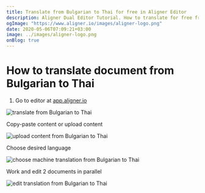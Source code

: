 ```yaml
---
title: Translate from Bulgarian to Thai for free in Aligner Editor
description: Aligner Dual Editor Tutorial. How to translate for free from Bulgarian to Thai. Aligner is multilingual document management platform. 
ogImage: "https://www.aligner.io/images/aligner-logo.png"
date: 2020-05-06T07:09:21+03:00
image: ../images/aligner-logo.png
onBlog: true
---
```


# How to translate document from Bulgarian to Thai

1. Go to editor at [app.aligner.io](https://app.aligner.io "Aligner App web page")

![translate from Bulgarian to Thai](../aligner-blank-editor.png "translate from Bulgarian to Thai")

Copy-paste content or upload content

![upload content from Bulgarian to Thai](../aligner-uploaded-document.png "upload content from Bulgarian to Thai")

Choose desired language

![choose machine translation from Bulgarian to Thai](../aligner-language-dropdown.png "choose machine translation from Bulgarian to Thai")

Work and edit 2 documents in parallel

![edit translation from Bulgarian to Thai](../aligner-double-sitded-editor.png "edit translation from Bulgarian to Thai")

